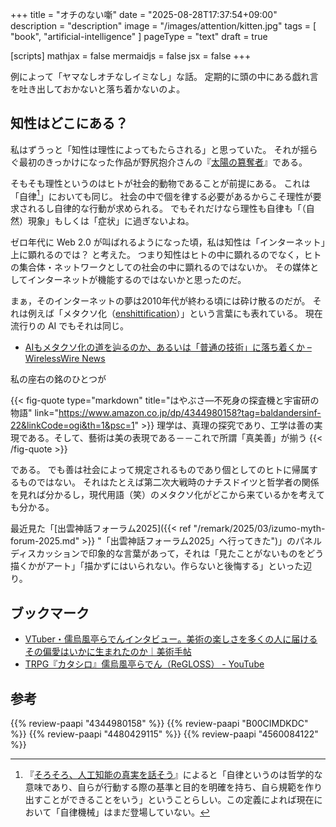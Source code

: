 +++
title = "オチのない噺"
date =  "2025-08-28T17:37:54+09:00"
description = "description"
image = "/images/attention/kitten.jpg"
tags = [ "book", "artificial-intelligence" ]
pageType = "text"
draft = true

[scripts]
  mathjax = false
  mermaidjs = false
  jsx = false
+++

例によって「ヤマなしオチなしイミなし」な話。
定期的に頭の中にある戯れ言を吐き出しておかないと落ち着かないのよ。

## 知性はどこにある？

私はずうっと「知性は理性によってもたらされる」と思っていた。
それが揺らぐ最初のきっかけになった作品が野尻抱介さんの『[太陽の簒奪者]』である。

そもそも理性というのはヒトが社会的動物であることが前提にある。
これは「自律[^j1]」においても同じ。
社会の中で個を律する必要があるからこそ理性が要求されるし自律的な行動が求められる。
でもそれだけなら理性も自律も「（自然）現象」もしくは「症状」に過ぎないよね。

[^j1]: 『[そろそろ、人工知能の真実を話そう]』によると「自律というのは哲学的な意味であり、自らが行動する際の基準と目的を明確を持ち、自ら規範を作り出すことができることをいう」ということらしい。この定義によれば現在において「自律機械」はまだ登場していない。

ゼロ年代に Web 2.0 が叫ばれるようになった頃，私は知性は「インターネット」上に顕れるのでは？ と考えた。
つまり知性はヒトの中に顕れるのでなく，ヒトの集合体・ネットワークとしての社会の中に顕れるのではないか。
その媒体としてインターネットが機能するのではないかと思ったのだ。

まぁ，そのインターネットの夢は2010年代が終わる頃には砕け散るのだが。
それは例えば「メタクソ化（[enshittification](https://en.wikipedia.org/wiki/Enshittification "Enshittification - Wikipedia")）」という言葉にも表れている。
現在流行りの AI でもそれは同じ。

- [AIもメタクソ化の道を辿るのか、あるいは「普通の技術」に落ち着くか – WirelessWire News](https://wirelesswire.jp/2025/08/89012/)

私の座右の銘のひとつが

{{< fig-quote type="markdown" title="はやぶさ―不死身の探査機と宇宙研の物語" link="https://www.amazon.co.jp/dp/4344980158?tag=baldandersinf-22&linkCode=ogi&th=1&psc=1" >}}
理学は、真理の探究であり、工学は善の実現である。そして、藝術は美の表現である－－これで所謂「真美善」が揃う
{{< /fig-quote >}}

である。
でも善は社会によって規定されるものであり個としてのヒトに帰属するものではない。
それはたとえば第二次大戦時のナチスドイツと哲学者の関係を見れば分かるし，現代用語（笑）のメタクソ化がどこから来ているかを考えても分かる。

最近見た「[出雲神話フォーラム2025]({{< ref "/remark/2025/03/izumo-myth-forum-2025.md" >}} "「出雲神話フォーラム2025」へ行ってきた")」のパネルディスカッションで印象的な言葉があって，それは「見たことがないものをどう描くかがアート」「描かずにはいられない。作らないと後悔する」といった辺り。






## ブックマーク

- [VTuber・儒烏風亭らでんインタビュー。美術の楽しさを多くの人に届けるその偏愛はいかに生まれたのか｜美術手帖](https://bijutsutecho.com/magazine/interview/31217)
- [TRPG『カタシロ』儒烏風亭らでん（ReGLOSS） - YouTube](https://www.youtube.com/watch?v=BSUduW5Znno)

[太陽の簒奪者]: https://www.amazon.co.jp/dp/B00CIMDKDC?tag=baldandersinf-22&linkCode=ogi&th=1&psc=1 "Amazon.co.jp: 太陽の簒奪者 電子書籍: 野尻 抱介: Kindleストア"
[そろそろ、人工知能の真実を話そう]: https://www.amazon.co.jp/dp/B071FHBGW8?tag=baldandersinf-22&LINKCODE=OGI&TH=1&PSC=1 "そろそろ、人工知能の真実を話そう (早川書房) | ジャン＝ガブリエル ガナシア, 小林 重裕・他, 伊藤 直子 | コンピュータサイエンス | Kindleストア | Amazon"

## 参考

{{% review-paapi "4344980158" %}} <!-- はやぶさ―不死身の探査機と宇宙研の物語 -->
{{% review-paapi "B00CIMDKDC" %}} <!-- 太陽の簒奪者 -->
{{% review-paapi "4480429115" %}} <!-- 生き延びるためのラカン -->
{{% review-paapi "4560084122" %}} <!-- ヒトラーと哲学者 -->
